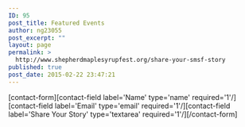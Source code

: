 ```yaml
---
ID: 95
post_title: Featured Events
author: ng23055
post_excerpt: ""
layout: page
permalink: >
  http://www.shepherdmaplesyrupfest.org/share-your-smsf-story
published: true
post_date: 2015-02-22 23:47:21
---
```

[contact-form][contact-field label='Name' type='name' required='1'/][contact-field label='Email' type='email' required='1'/][contact-field label='Share Your Story' type='textarea' required='1'/][/contact-form]